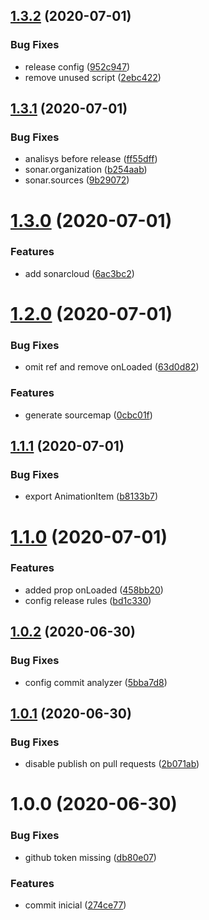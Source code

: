 ## [1.3.2](https://github.com/rafaelnsantos/react-lottie/compare/v1.3.1...v1.3.2) (2020-07-01)


### Bug Fixes

* release config ([952c947](https://github.com/rafaelnsantos/react-lottie/commit/952c9473d793e331caf7fed8ef90bd9737be1533))
* remove unused script ([2ebc422](https://github.com/rafaelnsantos/react-lottie/commit/2ebc4220b245800f09b0c93c7882c1de651b8413))

## [1.3.1](https://github.com/rafaelnsantos/react-lottie/compare/v1.3.0...v1.3.1) (2020-07-01)


### Bug Fixes

* analisys before release ([ff55dff](https://github.com/rafaelnsantos/react-lottie/commit/ff55dff7bb70c8fbb676f13b16ccc1e490c6945a))
* sonar.organization ([b254aab](https://github.com/rafaelnsantos/react-lottie/commit/b254aabbc7573b089ec3c02a8efb714fbbcc43ae))
* sonar.sources ([9b29072](https://github.com/rafaelnsantos/react-lottie/commit/9b29072818692c5e08baf6672d6f0c5e3610e8a2))

# [1.3.0](https://github.com/rafaelnsantos/react-lottie/compare/v1.2.0...v1.3.0) (2020-07-01)


### Features

* add sonarcloud ([6ac3bc2](https://github.com/rafaelnsantos/react-lottie/commit/6ac3bc259148359ec5ce8ff2e5b2d470c5c43c20))

# [1.2.0](https://github.com/rafaelnsantos/react-lottie/compare/v1.1.1...v1.2.0) (2020-07-01)


### Bug Fixes

* omit ref and remove onLoaded ([63d0d82](https://github.com/rafaelnsantos/react-lottie/commit/63d0d82d300902907f9c79e5eca874d5ca32b6f0))


### Features

* generate sourcemap ([0cbc01f](https://github.com/rafaelnsantos/react-lottie/commit/0cbc01f0680b4f82269e8951490118fde97d5cee))

## [1.1.1](https://github.com/rafaelnsantos/react-lottie/compare/v1.1.0...v1.1.1) (2020-07-01)


### Bug Fixes

* export AnimationItem ([b8133b7](https://github.com/rafaelnsantos/react-lottie/commit/b8133b71ae5b7a71ab4e90dd8a08edfff4c0175c))

# [1.1.0](https://github.com/rafaelnsantos/react-lottie/compare/v1.0.2...v1.1.0) (2020-07-01)


### Features

* added prop onLoaded ([458bb20](https://github.com/rafaelnsantos/react-lottie/commit/458bb207d1108fb0ba45c0742f2ca2b2a2993ce8))
* config release rules ([bd1c330](https://github.com/rafaelnsantos/react-lottie/commit/bd1c330f0380824f0a5920b69adf60eeb2fda7a4))

## [1.0.2](https://github.com/rafaelnsantos/react-lottie/compare/v1.0.1...v1.0.2) (2020-06-30)


### Bug Fixes

* config commit analyzer ([5bba7d8](https://github.com/rafaelnsantos/react-lottie/commit/5bba7d8be95cb35df6287b2849c417f2a5914264))

## [1.0.1](https://github.com/rafaelnsantos/react-lottie/compare/v1.0.0...v1.0.1) (2020-06-30)


### Bug Fixes

* disable publish on pull requests ([2b071ab](https://github.com/rafaelnsantos/react-lottie/commit/2b071ab7f90d1ecd4d9d140ceeb533aa3985727c))

# 1.0.0 (2020-06-30)


### Bug Fixes

* github token missing ([db80e07](https://github.com/rafaelnsantos/react-lottie/commit/db80e0788d59208331260341c7a31712103f253d))


### Features

* commit inicial ([274ce77](https://github.com/rafaelnsantos/react-lottie/commit/274ce77c3ad4e5b316b27d947b62395d5e461e63))
